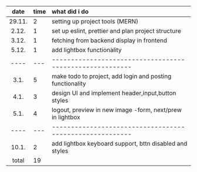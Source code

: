 |  date  | time | what did i do                                             |
| :----: | :--- | :-------------------------------------------------------- |
| 29.11. | 2    | setting up project tools (MERN)                           |
| 2.12.  | 1    | set up eslint, prettier and plan project structure        |
| 3.12.  | 1    | fetching from backend display in frontend                 |
| 5.12.  | 1    | add lightbox functionality                                |
|  ----  | ---  | --------------------------------------------------------  |
|  3.1.  | 5    | make todo to project, add login and posting functionality |
|  4.1.  | 3    | design UI and implement header,input,button styles        |
|  5.1.  | 4    | logout, preview in new image -form, next/prew in lightbox |
|  ----  | ---  | --------------------------------------------------------  |
| 10.1.  | 2    | add lightbox keyboard support, bttn disabled and styles   |
| total  | 19   |                                                           |
